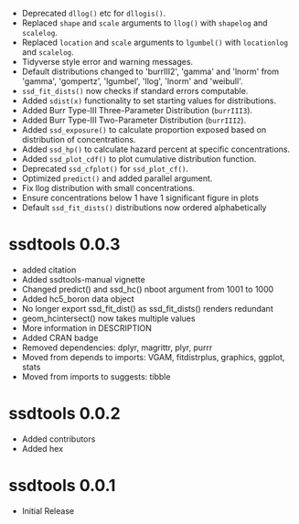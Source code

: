- Deprecated `dllog()` etc for `dllogis()`.
- Replaced `shape` and `scale` arguments to `llog()` with `shapelog` and `scalelog`.
- Replaced `location` and `scale` arguments to `lgumbel()` with `locationlog` and `scalelog`.
- Tidyverse style error and warning messages.
- Default distributions changed to 'burrIII2', 'gamma' and 'lnorm' from
'gamma', 'gompertz', 'lgumbel', 'llog', 'lnorm' and 'weibull'.
- `ssd_fit_dists()` now checks if standard errors computable.
- Added `sdist(x)` functionality to set starting values for distributions.
- Added Burr Type-III Three-Parameter Distribution (`burrIII3`).
- Added Burr Type-III Two-Parameter Distribution (`burrIII2`).
- Added `ssd_exposure()` to calculate proportion exposed based on distribution of concentrations.
- Added `ssd_hp()` to calculate hazard percent at specific concentrations.
- Added `ssd_plot_cdf()` to plot cumulative distribution function.
- Deprecated `ssd_cfplot()` for `ssd_plot_cf()`.
- Optimized `predict()` and added parallel argument.
- Fix llog distribution with small concentrations.
- Ensure concentrations below 1 have 1 significant figure in plots
- Default `ssd_fit_dists()` distributions now ordered alphabetically

# ssdtools 0.0.3

- added citation
- Added ssdtools-manual vignette
- Changed predict() and ssd_hc() nboot argument from 1001 to 1000
- Added hc5_boron data object
- No longer export ssd_fit_dist() as ssd_fit_dists() renders redundant
- geom_hcintersect() now takes multiple values
- More information in DESCRIPTION
- Added CRAN badge
- Removed dependencies: dplyr, magrittr, plyr, purrr
- Moved from depends to imports: VGAM, fitdistrplus, graphics, ggplot, stats
- Moved from imports to suggests: tibble

# ssdtools 0.0.2

- Added contributors
- Added hex

# ssdtools 0.0.1

- Initial Release
